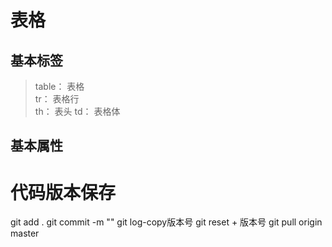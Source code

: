 # 表格

## 基本标签

>table： 表格  
>tr：   表格行  
>th： 表头
>td： 表格体


## 基本属性

# 代码版本保存

git add .
git commit -m ""
git log-copy版本号
git reset + 版本号
git pull origin master
